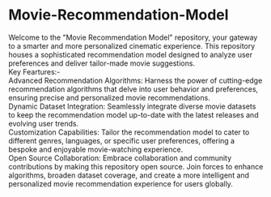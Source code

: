 # Movie-Recommendation-Model
Welcome to the "Movie Recommendation Model" repository, your gateway to a smarter and more personalized cinematic experience. This repository houses a sophisticated recommendation model designed to analyze user preferences and deliver tailor-made movie suggestions.
<br>
Key Feartures:-
<br>
Advanced Recommendation Algorithms: Harness the power of cutting-edge recommendation algorithms that delve into user behavior and preferences, ensuring precise and personalized movie recommendations.
<br>
Dynamic Dataset Integration: Seamlessly integrate diverse movie datasets to keep the recommendation model up-to-date with the latest releases and evolving user trends.
<br>
Customization Capabilities: Tailor the recommendation model to cater to different genres, languages, or specific user preferences, offering a bespoke and enjoyable movie-watching experience.
<br>
Open Source Collaboration: Embrace collaboration and community contributions by making this repository open source. Join forces to enhance algorithms, broaden dataset coverage, and create a more intelligent and personalized movie recommendation experience for users globally.
